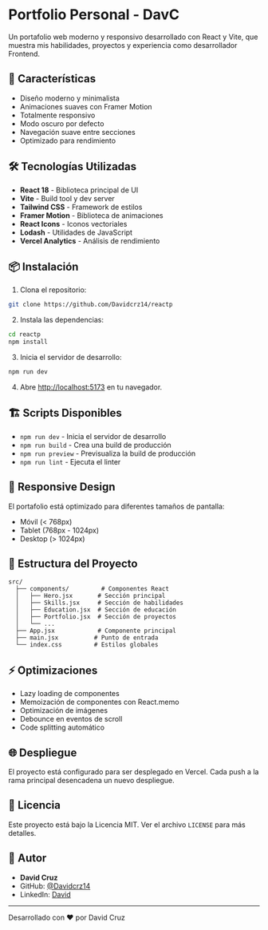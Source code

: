 # Portfolio Personal - DavC

Un portafolio web moderno y responsivo desarrollado con React y Vite, que muestra mis habilidades, proyectos y experiencia como desarrollador Frontend.

## 🚀 Características

- Diseño moderno y minimalista
- Animaciones suaves con Framer Motion
- Totalmente responsivo
- Modo oscuro por defecto
- Navegación suave entre secciones
- Optimizado para rendimiento

## 🛠️ Tecnologías Utilizadas

- **React 18** - Biblioteca principal de UI
- **Vite** - Build tool y dev server
- **Tailwind CSS** - Framework de estilos
- **Framer Motion** - Biblioteca de animaciones
- **React Icons** - Iconos vectoriales
- **Lodash** - Utilidades de JavaScript
- **Vercel Analytics** - Análisis de rendimiento

## 📦 Instalación

1. Clona el repositorio:

```bash
git clone https://github.com/Davidcrz14/reactp
```

2. Instala las dependencias:

```bash
cd reactp
npm install
```

3. Inicia el servidor de desarrollo:

```bash
npm run dev
```

4. Abre [http://localhost:5173](http://localhost:5173) en tu navegador.

## 🏗️ Scripts Disponibles

- `npm run dev` - Inicia el servidor de desarrollo
- `npm run build` - Crea una build de producción
- `npm run preview` - Previsualiza la build de producción
- `npm run lint` - Ejecuta el linter

## 📱 Responsive Design

El portafolio está optimizado para diferentes tamaños de pantalla:

- Móvil (< 768px)
- Tablet (768px - 1024px)
- Desktop (> 1024px)

## 🎨 Estructura del Proyecto

```
src/
  ├── components/         # Componentes React
  │   ├── Hero.jsx       # Sección principal
  │   ├── Skills.jsx     # Sección de habilidades
  │   ├── Education.jsx  # Sección de educación
  │   ├── Portfolio.jsx  # Sección de proyectos
  │   └── ...
  ├── App.jsx            # Componente principal
  ├── main.jsx          # Punto de entrada
  └── index.css         # Estilos globales
```

## ⚡ Optimizaciones

- Lazy loading de componentes
- Memoización de componentes con React.memo
- Optimización de imágenes
- Debounce en eventos de scroll
- Code splitting automático

## 🌐 Despliegue

El proyecto está configurado para ser desplegado en Vercel. Cada push a la rama principal desencadena un nuevo despliegue.

## 📄 Licencia

Este proyecto está bajo la Licencia MIT. Ver el archivo `LICENSE` para más detalles.

## 👤 Autor

- **David Cruz**
- GitHub: [@Davidcrz14](https://github.com/Davidcrz14)
- LinkedIn: [David](https://www.linkedin.com/in/davcrz/)

---

Desarrollado con ❤️ por David Cruz
